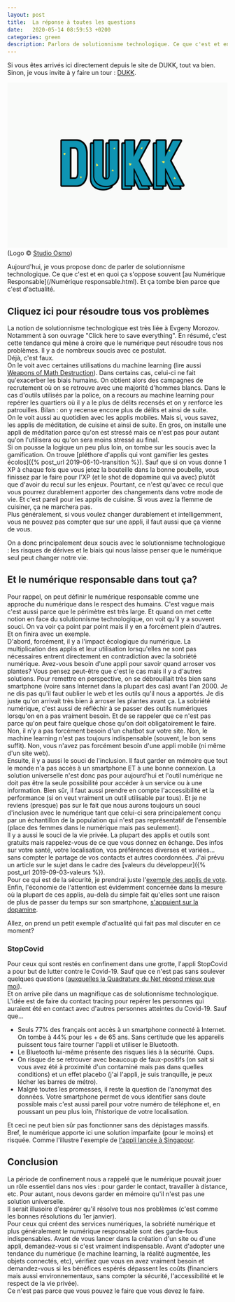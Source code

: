 ```yaml
---
layout: post
title:  La réponse à toutes les questions
date:   2020-05-14 08:59:53 +0200
categories: green
description: Parlons de solutionnisme technologique. Ce que c'est et en quoi ça s'oppose souvent au numérique responsable. 
---
```


Si vous êtes arrivés ici directement depuis le site de DUKK, tout va bien.  
Sinon, je vous invite à y faire un tour : [DUKK](https://dukk.surge.sh).  
   
![DUKK](/assets/dukk.webp)
(Logo &copy; [Studio Osmo](https://twitter.com/Moetxea))

   
Aujourd'hui, je vous propose donc de parler de solutionnisme technologique. Ce que c'est et en quoi ça s'oppose souvent [au Numérique Responsable](/Numérique responsable.html).
Et ça tombe bien parce que c'est d'actualité. 

## Cliquez ici pour résoudre tous vos problèmes
La notion de solutionnisme technologique est très liée à Evgeny Morozov. Notamment à son ouvrage "Click here to save everything". En résumé, c'est cette tendance qui mène à croire que le numérique peut résoudre tous nos problèmes. Il y a de nombreux soucis avec ce postulat.   
Déjà, c'est faux.  
On le voit avec certaines utilisations du machine learning (lire aussi [Weapons of Math Destruction](https://en.wikipedia.org/wiki/Weapons_of_Math_Destruction)). Dans certains cas, celui-ci ne fait qu'exacerber les biais humains. On obtient alors des campagnes de recrutement où on se retrouve avec une majorité d'hommes blancs. Dans le cas d'outils utilisés par la police, on a recours au machine learning pour repérer les quartiers où il y a le plus de délits recensés et on y renforce les patrouilles. Bilan : on y recense encore plus de délits et ainsi de suite.  
On le voit aussi au quotidien avec les applis mobiles. Mais si, vous savez, les applis de méditation, de cuisine et ainsi de suite. En gros, on installe une appli de méditation parce qu'on est stressé mais ce n'est pas pour autant qu'on l'utilisera ou qu'on sera moins stressé au final.  
Si on pousse la logique un peu plus loin, on tombe sur les soucis avec la gamification. On trouve [pléthore d'applis qui vont gamifier les gestes écolos]({% post_url 2019-06-10-transition %}). Sauf que si on vous donne 1 XP à chaque fois que vous jetez la bouteille dans la bonne poubelle, vous finissez par le faire pour l'XP (et le shot de dopamine qui va avec) plutôt que d'avoir du recul sur les enjeux. Pourtant, ce n'est qu'avec ce recul que vous pourrez durablement apporter des changements dans votre mode de vie. Et c'est pareil pour les applis de cuisine. Si vous avez la flemme de cuisiner, ça ne marchera pas.  
Plus généralement, si vous voulez changer durablement et intelligemment, vous ne pouvez pas compter que sur une appli, il faut aussi que ça vienne de vous.  
   
On a donc principalement deux soucis avec le solutionnisme technologique : les risques de dérives et le biais qui nous laisse penser que le numérique seul peut changer notre vie.  
  
## Et le numérique responsable dans tout ça?
Pour rappel, on peut définir le numérique responsable comme une approche du numérique dans le respect des humains. C'est vague mais c'est aussi parce que le périmètre est très large. Et quand on met cette notion en face du solutionnisme technologique, on voit qu'il y a souvent souci.
On va voir ça point par point mais il y en a forcément plein d'autres.  
Et on finira avec un exemple.   
D'abord, forcément, il y a l'impact écologique du numérique. La multiplication des applis et leur utilisation lorsqu'elles ne sont pas nécessaires entrent directement en contradiction avec la sobriété numérique. Avez-vous besoin d'une appli pour savoir quand arroser vos plantes? Vous pensez peut-être que c'est le cas mais il y a d'autres solutions. Pour remettre en perspective, on se débrouillait très bien sans smartphone (voire sans Internet dans la plupart des cas) avant l'an 2000. Je ne dis pas qu'il faut oublier le web et les outils qu'il nous a apportés. Je dis juste qu'on arrivait très bien à arroser les plantes avant ça. La sobriété numérique, c'est aussi de réfléchir à se passer des outils numériques lorsqu'on en a pas vraiment besoin. Et de se rappeler que ce n'est pas parce qu'on peut faire quelque chose qu'on doit obligatoirement le faire. Non, il n'y a pas forcément besoin d'un chatbot sur votre site. Non, le machine learning n'est pas toujours indispensable (souvent, le bon sens suffit). Non, vous n'avez pas forcément besoin d'une appli mobile (ni même d'un site web).    
Ensuite, il y a aussi le souci de l'inclusion. Il faut garder en mémoire que tout le monde n'a pas accès à un smartphone ET à une bonne connexion. La solution universelle n'est donc pas pour aujourd'hui et l'outil numérique ne doit pas être la seule possibilité pour accéder à un service ou à une information. Bien sûr, il faut aussi prendre en compte l'accessibilité et la performance (si on veut vraiment un outil utilisable par tous). Et je ne reviens (presque) pas sur le fait que nous aurons toujours un souci d'inclusion avec le numérique tant que celui-ci sera principalement conçu par un échantillon de la population qui n'est pas représentatif de l'ensemble (place des femmes dans le numérique mais pas seulement).   
Il y a aussi le souci de la vie privée. La plupart des applis et outils sont gratuits mais rappelez-vous de ce que vous donnez en échange. Des infos sur votre santé, votre localisation, vos préférences diverses et variées... sans compter le partage de vos contacts et autres coordonnées. J'ai prévu un article sur le sujet dans le cadre des [valeurs du développeur]({% post_url 2019-09-03-valeurs %}).  
Pour ce qui est de la sécurité, je prendrai juste l'[exemple des applis de vote](https://www.wired.com/story/voatz-voting-app-security-flaws/).  
Enfin, l'économie de l'attention est évidemment concernée dans la mesure où la plupart de ces applis, au-delà du simple fait qu'elles sont une raison de plus de passer du temps sur son smartphone, [s'appuient sur la dopamine](https://www.arte.tv/fr/videos/RC-017841/dopamine/). 
   
Allez, on prend un petit exemple d'actualité qui fait pas mal discuter en ce moment?

### StopCovid
Pour ceux qui sont restés en confinement dans une grotte, l'appli StopCovid a pour but de lutter contre le Covid-19. Sauf que ce n'est pas sans soulever quelques questions ([auxquelles la Quadrature du Net répond mieux que moi](https://www.laquadrature.net/2020/04/14/nos-arguments-pour-rejeter-stopcovid/)).  
Et on arrive pile dans un magnifique cas de solutionnisme technologique.  
L'idée est de faire du contact tracing pour repérer les personnes qui auraient été en contact avec d'autres personnes atteintes du Covid-19. Sauf que...
* Seuls 77% des français ont accès à un smartphone connecté à Internet. On tombe à 44% pour les + de 65 ans. Sans certitude que les appareils puissent tous faire tourner l'appli et utiliser le Bluetooth.
* Le Bluetooth lui-même présente des risques liés à la sécurité. Oups.  
* On risque de se retrouver avec beaucoup de faux-positifs (on sait si vous avez été à proximité d'un contaminé mais pas dans quelles conditions) et un effet placebo (j'ai l'appli, je suis tranquille, je peux lécher les barres de métro).
* Malgré toutes les promesses, il reste la question de l'anonymat des données. Votre smartphone permet de vous identifier sans doute possible mais c'est aussi pareil pour votre numéro de téléphone et, en poussant un peu plus loin, l'historique de votre localisation.  

Et ceci ne peut bien sûr pas fonctionner sans des dépistages massifs.   
Bref, le numérique apporte ici une solution imparfaite (pour le moins) et risquée. Comme l'illustre l'exemple de [l'appli lancée à Singapour](https://www.letemps.ch/economie/singapour-tracage-app-degenere-surveillance-masse).

## Conclusion
La période de confinement nous a rappelé que le numérique pouvait jouer un rôle essentiel dans nos vies : pour garder le contact, travailler à distance, etc. Pour autant, nous devons garder en mémoire qu'il n'est pas une solution universelle.   
Il serait illusoire d'espérer qu'il résolve tous nos problèmes (c'est comme les bonnes résolutions du 1er janvier).  
Pour ceux qui créent des services numériques, la sobriété numérique et plus généralement le numérique responsable sont des garde-fous indispensables. Avant de vous lancer dans la création d'un site ou d'une appli, demandez-vous si c'est vraiment indispensable. Avant d'adopter une tendance du numérique (le machine learning, la réalité augmentée, les objets connectés, etc), vérifiez que vous en avez vraiment besoin et demandez-vous si les bénéfices espérés dépassent les coûts (financiers mais aussi environnementaux, sans compter la sécurité, l'accessibilité et le respect de la vie privée).  
Ce n'est pas parce que vous pouvez le faire que vous devez le faire. 

